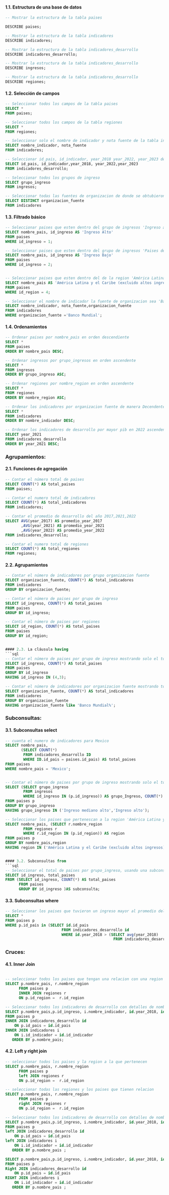 
#### 1.1. Estructura de una base de datos
```sql
-- Mostrar la estructura de la tabla paises

DESCRIBE paises;

-- Mostrar la estructura de la tabla indicadores
DESCRIBE indicadores;

-- Mostrar la estructura de la tabla indicadores_desarrollo
DESCRIBE indicadores_desarrollo;

-- Mostrar la estructura de la tabla indicadores_desarrollo
DESCRIBE ingresos;

-- Mostrar la estructura de la tabla indicadores_desarrollo
DESCRIBE regiones;

```

#### 1.2. Selección de campos
```sql
-- Seleccionar todos los campos de la tabla paises
SELECT * 
FROM paises;

-- Seleccionar todos los campos de la tabla regiones
SELECT * 
FROM regiones;

-- Seleccionar solo el nombre de indicador y nota fuente de la tabla indicadores
SELECT nombre_indicador, nota_fuente 
FROM indicadores;

-- Seleccionar id_pais, id_indicador, year_2018 year_2022, year_2023 de la tabla Usuarios
SELECT id_pais, id_indicador,year_2018, year_2022,year_2023 
FROM indicadores_desarrollo;

-- Seleccionar todos los grupos de ingreso 
SELECT grupo_ingreso
FROM ingresos;

-- Seleccionar todas las fuentes de organizacion de donde se obtubieron los datos sin duplicados
SELECT DISTINCT organizacion_fuente
FROM indicadores 
```

#### 1.3. Filtrado básico
```sql
-- Seleccionar paises que esten dentro del grupo de ingresos 'Ingreso alto'
SELECT nombre_pais, id_ingreso AS 'Ingreso Alto'
FROM paises 
WHERE id_ingreso = 1;

-- Seleccionar paises que esten dentro del grupo de ingresos 'Paises de ingreso bajo'
SELECT nombre_pais, id_ingreso AS 'Ingreso Bajo'
FROM paises 
WHERE id_ingreso = 2;


-- Seleccionar paises que esten dentro del de la region 'América Latina y el Caribe (excluido altos ingresos)'
SELECT nombre_pais AS 'América Latina y el Caribe (excluido altos ingresos)'
FROM paises 
WHERE id_region = 4;

-- Seleccionar el nombre de indicador la fuente de organizacion sea 'Banco Mundia'
SELECT nombre_indicador, nota_fuente,organizacion_fuente
FROM indicadores 
WHERE organizacion_fuente ='Banco Mundial';


```

#### 1.4. Ordenamientos
```sql
-- Ordenar paises por nombre_pais en orden descendiente
SELECT * 
FROM paises 
ORDER BY nombre_pais DESC;

-- Ordenar ingresos por grupo_ingresos en orden ascendente
SELECT * 
FROM ingresos 
ORDER BY grupo_ingreso ASC;

-- Ordenar regiones por nombre_region en orden ascendente
SELECT * 
FROM regiones 
ORDER BY nombre_region ASC;

-- Ordenar los indicadores por organizacion fuente de manera Decendente
SELECT * 
FROM indicadores 
ORDER BY nombre_indicador DESC;

-- Ordenar los indicadores de desarrollo por mayor pib en 2022 ascendente
SELECT year_2021
FROM indicadores_desarrollo 
ORDER BY year_2021 DESC;
```

### Agrupamientos:
#### 2.1. Funciones de agregación
```sql
-- Contar el número total de paises
SELECT COUNT(*) AS total_paises
FROM paises;

-- Contar el numero total de indicadores
SELECT COUNT(*) AS total_indicadores
FROM indicadores;

-- Contar el promedio de desarrollo del año 2017,2021,2022
SELECT AVG(year_2017) AS promedio_year_2017
	   ,AVG(year_2021) AS promedio_year_2021
	   ,AVG(year_2022) AS promedio_year_2022
FROM indicadores_desarrollo;

-- Contar el numero total de regiones
SELECT COUNT(*) AS total_regiones
FROM regiones;
```

#### 2.2. Agrupamientos
```sql
-- Contar el número de indicadores por grupo organizacion fuente
SELECT organizacion_fuente, COUNT(*) AS total_indicadores
FROM indicadores 
GROUP BY organizacion_fuente;

-- Contar el número de paises por grupo de ingreso
SELECT id_ingreso, COUNT(*) AS total_paises
FROM paises 
GROUP BY id_ingreso;

-- Contar el número de paises por regiones
SELECT id_region, COUNT(*) AS total_paises
FROM paises 
GROUP BY id_region;


#### 2.3. La cláusula having
```sql
-- Contar el número de paises por grupo de ingreso mostrando solo el total de Países de ingreso mediano bajo Y Ingreso mediano alto
SELECT id_ingreso, COUNT(*) AS total_paises
FROM paises 
GROUP BY id_ingreso
HAVING id_ingreso IN (4,3);

-- Contar el número de indicadores por organizacion fuente mostrando todos los indicadores donde la organizacion fuente inice con 'Banco Mundial'
SELECT organizacion_fuente, COUNT(*) AS total_indicadores
FROM indicadores 
GROUP BY organizacion_fuente
HAVING organizacion_fuente like 'Banco Mundial%';
```

### Subconsultas:
#### 3.1. Subconsultas select
```sql
-- cuanta el numero de indicadores para Mexico
SELECT nombre_pais,
       (SELECT COUNT(*) 
        FROM indicadores_desarrollo ID
        WHERE ID.id_pais = paises.id_pais) AS total_paises
FROM paises 
WHERE nombre_pais = 'Mexico';


-- Contar el número de paises por grupo de ingreso mostrando solo el total de Países de ingreso alto Y Ingreso mediano alto
SELECT (SELECT grupo_ingreso
		FROM ingresos
		WHERE id_ingreso IN (p.id_ingreso)) AS grupo_Ingreso, COUNT(*) AS total_paises
FROM paises p
GROUP BY grupo_ingreso
HAVING grupo_ingreso IN ('Ingreso mediano alto','Ingreso alto');

-- Seleccionar los paises que pertenescan a la region 'América Latina y el Caribe (excluido altos ingresos)'
SELECT nombre_pais, (SELECT r.nombre_region
		FROM regiones r
		WHERE r.id_region IN (p.id_region)) AS region
FROM paises p
GROUP BY nombre_pais,region
HAVING region IN ('América Latina y el Caribe (excluido altos ingresos)');


#### 3.2. Subconsultas from
```sql
-- Seleccionar el total de paises por grupo_ingreso, usando una subconsulta en FROM
SELECT id_ingreso, total_paises
FROM (SELECT id_ingreso, COUNT(*) AS total_paises
      FROM paises 
      GROUP BY id_ingreso )AS subconsulta;
```

#### 3.3. Subconsultas where
```sql
-- Seleccionar los paises que tuvieron un ingreso mayor al promedio del 2018
SELECT * 
FROM paises p 
WHERE p.id_pais in (SELECT id.id_pais
                         FROM indicadores_desarrollo id
                         WHERE id.year_2018 > (SELECT avg(year_2018)
                        						FROM indicadores_desarrollo));
```

### Cruces:
#### 4.1. Inner Join
```sql

-- seleccionar todos los paises que tengan una relacion con una region
SELECT p.nombre_pais, r.nombre_region
	  FROM paises p
	  INNER JOIN regiones r
	  ON p.id_region =  r.id_region

-- Seleccionar todos los indicadores de desarrollo con detalles de nombre_pais, grupo_ingreso, nombre_indicado, el año 2018,2021,2022
SELECT p.nombre_pais,p.id_ingreso, i.nombre_indicador, id.year_2018, id.year_2021, id.year_2022
FROM paises p
INNER JOIN indicadores_desarrollo id 
    ON p.id_pais = id.id_pais
INNER JOIN indicadores i 
    ON i.id_indicador = id.id_indicador
   ORDER BY p.nombre_pais;
```

#### 4.2. Left y right join
```sql
-- seleccionar todos los paises y la region a la que pertenecen
SELECT p.nombre_pais, r.nombre_region
	  FROM paises p
	  left JOIN regiones r
	  ON p.id_region =  r.id_region

-- seleccionar todas las regiones y los paises que tienen relacion
SELECT p.nombre_pais, r.nombre_region
	  FROM paises p
	  right JOIN regiones r
	  ON p.id_region =  r.id_region

-- Seleccionar todos los indicadores de desarrollo con detalles de nombre_pais, grupo_ingreso, nombre_indicado, el año 2018,2021,2022, si existen (Left Join)
SELECT p.nombre_pais,p.id_ingreso, i.nombre_indicador, id.year_2018, id.year_2021, id.year_2022
FROM paises p
left JOIN indicadores_desarrollo id 
    ON p.id_pais = id.id_pais
left JOIN indicadores i 
    ON i.id_indicador = id.id_indicador
   ORDER BY p.nombre_pais ;

SELECT p.nombre_pais,p.id_ingreso, i.nombre_indicador, id.year_2018, id.year_2021, id.year_2022
FROM paises p
Right JOIN indicadores_desarrollo id 
    ON p.id_pais = id.id_pais
RIGHT JOIN indicadores i 
    ON i.id_indicador = id.id_indicador
   ORDER BY p.nombre_pais ;
```